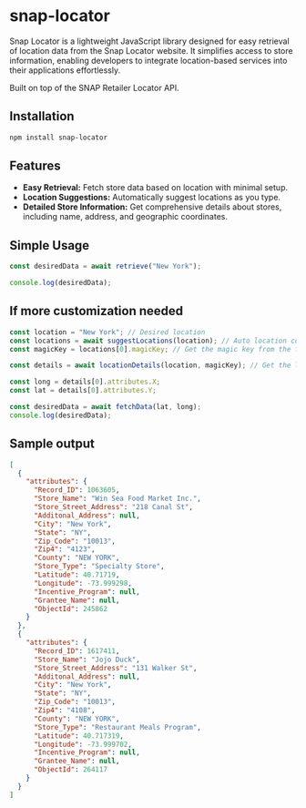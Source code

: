# snap-locator

Snap Locator is a lightweight JavaScript library designed for easy retrieval of location data from the Snap Locator website. It simplifies access to store information, enabling developers to integrate location-based services into their applications effortlessly.

Built on top of the SNAP Retailer Locator API.

## Installation

```bash
npm install snap-locator
```

## Features

- **Easy Retrieval:** Fetch store data based on location with minimal setup.
- **Location Suggestions:** Automatically suggest locations as you type.
- **Detailed Store Information:** Get comprehensive details about stores, including name, address, and geographic coordinates.

## Simple Usage

```javascript
const desiredData = await retrieve("New York");

console.log(desiredData);
```

## If more customization needed

```javascript
const location = "New York"; // Desired location
const locations = await suggestLocations(location); // Auto location complete
const magicKey = locations[0].magicKey; // Get the magic key from the first location

const details = await locationDetails(location, magicKey); // Get the long and lat of location

const long = details[0].attributes.X;
const lat = details[0].attributes.Y;

const desiredData = await fetchData(lat, long);
console.log(desiredData);
```

## Sample output

```json
[
  {
    "attributes": {
      "Record_ID": 1063605,
      "Store_Name": "Win Sea Food Market Inc.",
      "Store_Street_Address": "218 Canal St",
      "Additonal_Address": null,
      "City": "New York",
      "State": "NY",
      "Zip_Code": "10013",
      "Zip4": "4123",
      "County": "NEW YORK",
      "Store_Type": "Specialty Store",
      "Latitude": 40.71719,
      "Longitude": -73.999298,
      "Incentive_Program": null,
      "Grantee_Name": null,
      "ObjectId": 245862
    }
  },
  {
    "attributes": {
      "Record_ID": 1617411,
      "Store_Name": "Jojo Duck",
      "Store_Street_Address": "131 Walker St",
      "Additonal_Address": null,
      "City": "New York",
      "State": "NY",
      "Zip_Code": "10013",
      "Zip4": "4108",
      "County": "NEW YORK",
      "Store_Type": "Restaurant Meals Program",
      "Latitude": 40.717319,
      "Longitude": -73.999702,
      "Incentive_Program": null,
      "Grantee_Name": null,
      "ObjectId": 264117
    }
  }
]
```
